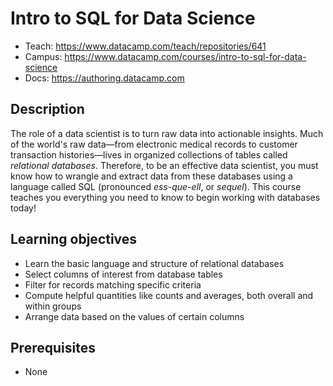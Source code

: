 # Intro to SQL for Data Science

- Teach: https://www.datacamp.com/teach/repositories/641
- Campus: https://www.datacamp.com/courses/intro-to-sql-for-data-science
- Docs: https://authoring.datacamp.com

## Description

The role of a data scientist is to turn raw data into actionable insights. Much of the world's raw data—from electronic medical records to customer transaction histories—lives in organized collections of tables called *relational databases*. Therefore, to be an effective data scientist, you must know how to wrangle and extract data from these databases using a language called SQL (pronounced *ess-que-ell*, or *sequel*). This course teaches you everything you need to know to begin working with databases today!

## Learning objectives

* Learn the basic language and structure of relational databases
* Select columns of interest from database tables
* Filter for records matching specific criteria
* Compute helpful quantities like counts and averages, both overall and within groups
* Arrange data based on the values of certain columns

## Prerequisites

* None
